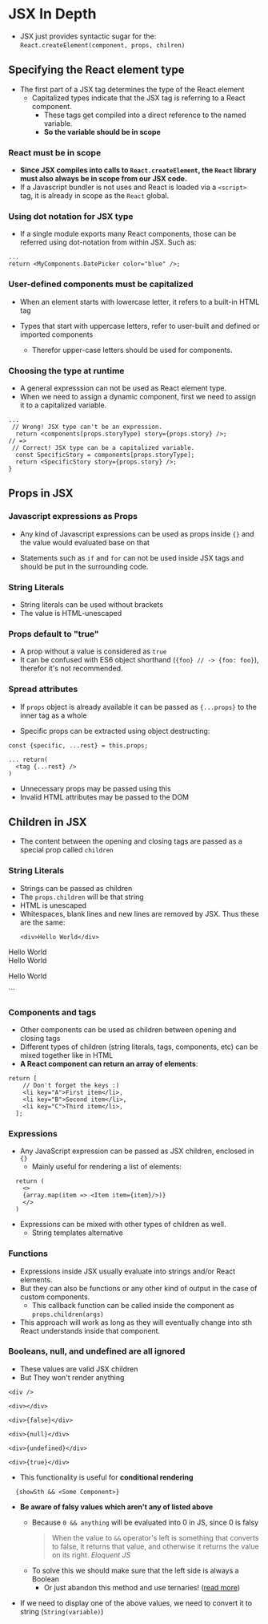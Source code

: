 # JSX In Depth

- JSX just provides syntactic sugar for the:
`React.createElement(component, props, chilren)`

## Specifying the React element type

- The first part of a JSX tag determines the type of the React element
    - Capitalized types indicate that the JSX tag is referring to a React component.
        - These tags get compiled into a direct reference to the named variable.
        - **So the variable should be in scope**

### React must be in scope

- **Since JSX compiles into calls to `React.createElement`, the `React` library must also always be in scope from our JSX code.**
- If a Javascript bundler is not uses and React is loaded via a `<script>` tag, it is already in scope as the `React` global.

### Using dot notation for JSX type

- If a single module exports many React components, those can be referred using dot-notation from within JSX. Such as:

```
...
return <MyComponents.DatePicker color="blue" />;
```

### User-defined components must be capitalized

- When an element starts with lowercase letter, it refers to a built-in HTML tag

- Types that start with uppercase letters, refer to user-built and defined or imported components

    - Therefor upper-case letters should be used for components.

### Choosing the type at runtime

- A general expresssion can not be used as React element type.
- When we need to assign a dynamic component, first we need to assign it to a capitalized variable.

```
...
 // Wrong! JSX type can't be an expression.
  return <components[props.storyType] story={props.story} />;
// =>
 // Correct! JSX type can be a capitalized variable.
  const SpecificStory = components[props.storyType];
  return <SpecificStory story={props.story} />;
}
```

## Props in JSX

### Javascript expressions as Props

- Any kind of Javascript expressions can be used as props inside `{}` and the value would evaluated base on that

- Statements such as `if` and `for` can not be used inside JSX tags and should be put in the surrounding code.

### String Literals

- String literals can be used without brackets
- The value is HTML-unescaped

### Props default to "true"

- A prop without a value is considered as `true` 
- It can be confused with ES6 object shorthand (`{foo} // -> {foo: foo}`), therefor it's not recommended.

### Spread attributes

- If `props` object is already available it can be passed as `{...props}` to the inner tag as a whole

- Specific props can be extracted using object destructing:

```
const {specific, ...rest} = this.props;

... return(
  <tag {...rest} />
)
```
- Unnecessary props may be passed using this 
- Invalid HTML attributes may be passed to the DOM

## Children in JSX

- The content between the opening and closing tags are passed as a special prop called `children`

### String Literals
- Strings can be passed as children
- The `props.children` will be that string
- HTML is unescaped
- Whitespaces, blank lines and new lines are removed by JSX. Thus these are the same:
  ```
  <div>Hello World</div>

<div>
  Hello World
</div>

<div>
  Hello
  World
</div>

<div>

  Hello World
</div>
```

### Components and tags
- Other components can be used as children between opening and closing tags
- Different types of children (string literals, tags, components, etc) can be mixed together like in HTML
- **A React component can return an array of elements**:
```
return [
    // Don't forget the keys :)
    <li key="A">First item</li>,
    <li key="B">Second item</li>,
    <li key="C">Third item</li>,
  ];
```

### Expressions
- Any JavaScript expression can be passed as JSX children, enclosed in `{}`
  - Mainly useful for rendering a list of elements:
```
  return (
    <>
    {array.map(item => <Item item={item}/>)}
    </>
  )
```
- Expressions can be mixed with other types of children as well.
  - String templates alternative

### Functions

- Expressions inside JSX usually evaluate into strings and/or React elements.
- But they can also be functions or any other kind of output in the case of custom components.
  - This callback function can be called inside the component as `props.children(args)`
- This approach will work as long as they will eventually change into sth React understands inside that component.

### Booleans, null, and undefined are all ignored

- These values are valid JSX children
- But They won't render anything

```
<div />

<div></div>

<div>{false}</div>

<div>{null}</div>

<div>{undefined}</div>

<div>{true}</div>
```

- This functionality is useful for **conditional rendering**

```
  {showSth && <Some Component>}
```

- **Be aware of falsy values which aren't any of listed above**
  - Because `0 && anything` will be evaluated into 0 in JS, since 0 is falsy
    > When the value to `&&` operator's left is something that converts to false, it returns that value, and otherwise it returns the value on its right.
    _Eloquent JS_
  - To solve this we should make sure that the left side is always a Boolean
    - Or just abandon this method and use ternaries! ([read more](https://kentcdodds.com/blog/use-ternaries-rather-than-and-and-in-jsx))

- If we need to display one of the above values, we need to convert it to string (`String(variable)`)


  




